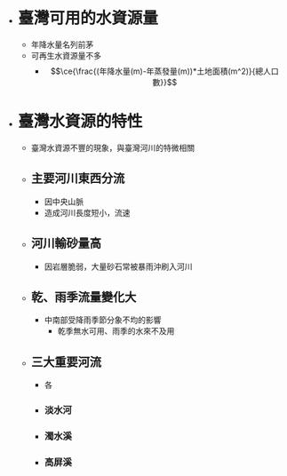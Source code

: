 - # 臺灣可用的水資源量
	- 年降水量名列前茅
	- 可再生水資源量不多
		- $$\ce{\frac{(年降水量(m)-年蒸發量(m))*土地面積(m^2)}{總人口數}}$$
- # 臺灣水資源的特性
	- 臺灣水資源不豐的現象，與臺灣河川的特微相關
	- ## 主要河川東西分流
		- 因中央山脈
		- 造成河川長度短小，流速
	- ## 河川輸砂量高
		- 因岩層脆弱，大量砂石常被暴雨沖刷入河川
	- ## 乾、雨季流量變化大
		- 中南部受降雨季節分象不均的影響
			- 乾季無水可用、雨季的水來不及用
	- ## 三大重要河流
		- 各
		- ### 淡水河
		- ### 濁水溪
		- ### 高屏溪